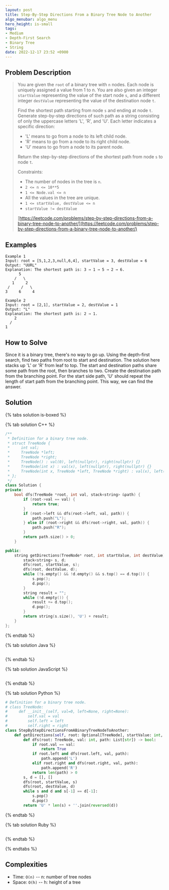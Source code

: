 ```yaml
---
layout: post
title: Step-By-Step Directions From a Binary Tree Node to Another
algo_menubar: algo_menu
hero_height: is-small
tags:
- Medium
- Depth-First Search
- Binary Tree
- String
date: 2022-12-17 23:52 +0900
---
```

## Problem Description
> You are given the `root` of a binary tree with `n` nodes. Each node is uniquely assigned a value from 1 to n.
> You are also given an integer `startValue` representing the value of the start node `s`, and a different integer
> `destValue` representing the value of the destination node `t`.
>
> Find the shortest path starting from node `s` and ending at node `t`. Generate step-by-step directions of such
> path as a string consisting of only the uppercase letters 'L', 'R', and 'U'. Each letter indicates a specific
> direction:
> - 'L' means to go from a node to its left child node.
> - 'R' means to go from a node to its right child node.
> - 'U' means to go from a node to its parent node.
>
> Return the step-by-step directions of the shortest path from node `s` to node `t`.
>
> Constraints:
> - The number of nodes in the tree is `n`.
> - `2 <= n <= 10**5`
> - `1 <= Node.val <= n`
> - All the values in the tree are unique.
> - `1 <= startValue, destValue <= n`
> - `startValue != destValue`
>
> [https://leetcode.com/problems/step-by-step-directions-from-a-binary-tree-node-to-another/](https://leetcode.com/problems/step-by-step-directions-from-a-binary-tree-node-to-another/)

## Examples
```
Example 1
Input: root = [5,1,2,3,null,6,4], startValue = 3, destValue = 6
Output: "UURL"
Explanation: The shortest path is: 3 → 1 → 5 → 2 → 6.
      5
    /   \
   1     2
 /     /   \
3     6     4
```

```
Example 2
Input: root = [2,1], startValue = 2, destValue = 1
Output: "L"
Explanation: The shortest path is: 2 → 1.
    2
  /
1
```

## How to Solve

Since it is a binary tree, there's no way to go up.
Using the depth-first search, find two paths from root to start and destination.
The solution here stacks up 'L' or 'R' from leaf to top.
The start and destination paths share some path from the root, then branches to two.
Create the destination path from the branching point.
For the start side path, 'U' should repeat the length of start path from the branching point.
This way, we can find the answer.

## Solution

{% tabs solution is-boxed %}

{% tab solution C++ %}
```cpp
/**
 * Definition for a binary tree node.
 * struct TreeNode {
 *     int val;
 *     TreeNode *left;
 *     TreeNode *right;
 *     TreeNode() : val(0), left(nullptr), right(nullptr) {}
 *     TreeNode(int x) : val(x), left(nullptr), right(nullptr) {}
 *     TreeNode(int x, TreeNode *left, TreeNode *right) : val(x), left(left), right(right) {}
 * };
 */
class Solution {
private:
    bool dfs(TreeNode *root, int val, stack<string> &path) {
        if (root->val == val) {
            return true;
        }
        if (root->left && dfs(root->left, val, path)) {
            path.push("L");
        } else if (root->right && dfs(root->right, val, path)) {
            path.push("R");
        }
        return path.size() > 0;
    }

public:
    string getDirections(TreeNode* root, int startValue, int destValue) {
        stack<string> s, d;
        dfs(root, startValue, s);
        dfs(root, destValue, d);
        while (!s.empty() && !d.empty() && s.top() == d.top()) {
            s.pop();
            d.pop();
        }
        string result = "";
        while (!d.empty()) {
            result += d.top();
            d.pop();
        }
        return string(s.size(), 'U') + result;
    }
};
```
{% endtab %}

{% tab solution Java %}
```java

```
{% endtab %}

{% tab solution JavaScript %}
```js

```
{% endtab %}

{% tab solution Python %}
```python
# Definition for a binary tree node.
# class TreeNode:
#     def __init__(self, val=0, left=None, right=None):
#         self.val = val
#         self.left = left
#         self.right = right
class StepByStepDirectionsFromABinaryTreeNodeToAnother:
    def getDirections(self, root: Optional[TreeNode], startValue: int, destValue: int) -> str:
        def dfs(root: TreeNode, val: int, path: List[str]) -> bool:
            if root.val == val:
                return True
            if root.left and dfs(root.left, val, path):
                path.append('L')
            elif root.right and dfs(root.right, val, path):
                path.append('R')
            return len(path) > 0
        s, d = [], []
        dfs(root, startValue, s)
        dfs(root, destValue, d)
        while s and d and s[-1] == d[-1]:
            s.pop()
            d.pop()
        return 'U' * len(s) + ''.join(reversed(d))
```
{% endtab %}

{% tab solution Ruby %}
```ruby

```
{% endtab %}

{% endtabs %}



## Complexities
- Time: `O(n)` -- n: number of tree nodes
- Space: `O(h)` -- h: height of a tree
